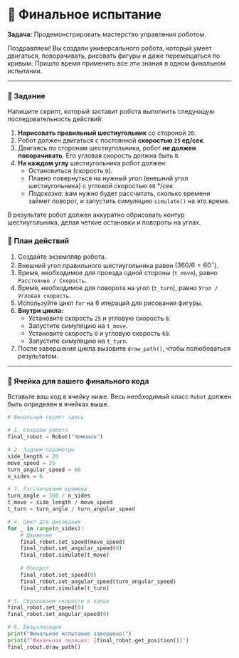 # 🏁 Финальное испытание

**Задача:** Продемонстрировать мастерство управления роботом.

Поздравляем! Вы создали универсального робота, который умеет двигаться, поворачивать, рисовать фигуры и даже перемещаться по кривым. Пришло время применить все эти знания в одном финальном испытании.

---

### 📝 Задание

Напишите скрипт, который заставит робота выполнить следующую последовательность действий:
1.  **Нарисовать правильный шестиугольник** со стороной `20`.
2.  Робот должен двигаться с постоянной **скоростью `25` ед/сек**.
3.  Двигаясь по сторонам шестиугольника, робот **не должен поворачивать**. Его угловая скорость должна быть `0`.
4.  **На каждом углу** шестиугольника робот должен:
    -   Остановиться (скорость `0`).
    -   Плавно повернуться на нужный угол (внешний угол шестиугольника) с угловой скоростью `60` °/сек.
    -   *Подсказка:* вам нужно будет рассчитать, сколько времени займет поворот, и запустить симуляцию `simulate()` на это время.

В результате робот должен аккуратно обрисовать контур шестиугольника, делая четкие остановки и повороты на углах.

### 🧠 План действий

1.  Создайте экземпляр робота.
2.  Внешний угол правильного шестиугольника равен $(360 / 6 = 60^\circ)$.
3.  Время, необходимое для проезда одной стороны (`t_move`), равно `Расстояние / Скорость`.
4.  Время, необходимое для поворота на угол (`t_turn`), равно `Угол / Угловая скорость`.
5.  Используйте цикл `for` на 6 итераций для рисования фигуры.
6.  **Внутри цикла:**
    -   Установите скорость `25` и угловую скорость `0`.
    -   Запустите симуляцию на `t_move`.
    -   Установите скорость `0` и угловую скорость `60`.
    -   Запустите симуляцию на `t_turn`.
7.  После завершения цикла вызовите `draw_path()`, чтобы полюбоваться результатом.

---

### 🚀 Ячейка для вашего финального кода

Вставьте ваш код в ячейку ниже. Весь необходимый класс `Robot` должен быть определен в ячейках выше.

```python
# Финальный скрипт здесь

# 1. Создаем робота
final_robot = Robot("Чемпион")

# 2. Задаем параметры
side_length = 20
move_speed = 25
turn_angular_speed = 60
n_sides = 6

# 3. Рассчитываем времена
turn_angle = 360 / n_sides
t_move = side_length / move_speed
t_turn = turn_angle / turn_angular_speed

# 4. Цикл для рисования
for _ in range(n_sides):
    # Движение
    final_robot.set_speed(move_speed)
    final_robot.set_angular_speed(0)
    final_robot.simulate(t_move)
    
    # Поворот
    final_robot.set_speed(0)
    final_robot.set_angular_speed(turn_angular_speed)
    final_robot.simulate(t_turn)

# 5. Сбрасываем скорости в конце
final_robot.set_speed(0)
final_robot.set_angular_speed(0)

# 6. Визуализация
print("Финальное испытание завершено!")
print(f"Финальная позиция: {final_robot.get_position()}")
final_robot.draw_path()

```

